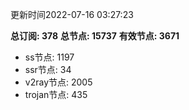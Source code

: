 更新时间2022-07-16 03:27:23

**总订阅: 378**
**总节点: 15737**
**有效节点: 3671**
- ss节点: 1197
- ssr节点: 34
- v2ray节点: 2005
- trojan节点: 435
